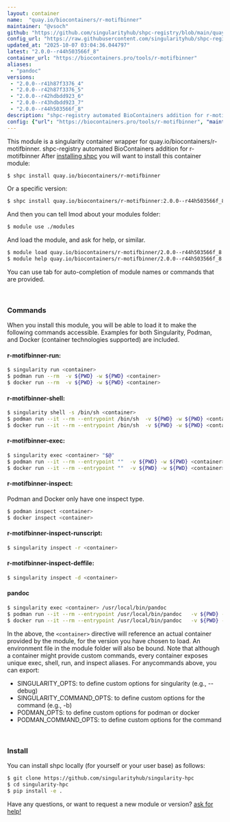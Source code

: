 ```yaml
---
layout: container
name:  "quay.io/biocontainers/r-motifbinner"
maintainer: "@vsoch"
github: "https://github.com/singularityhub/shpc-registry/blob/main/quay.io/biocontainers/r-motifbinner/container.yaml"
config_url: "https://raw.githubusercontent.com/singularityhub/shpc-registry/main/quay.io/biocontainers/r-motifbinner/container.yaml"
updated_at: "2025-10-07 03:04:36.044797"
latest: "2.0.0--r44h503566f_8"
container_url: "https://biocontainers.pro/tools/r-motifbinner"
aliases:
 - "pandoc"
versions:
 - "2.0.0--r41h87f3376_4"
 - "2.0.0--r42h87f3376_5"
 - "2.0.0--r42hdbdd923_6"
 - "2.0.0--r43hdbdd923_7"
 - "2.0.0--r44h503566f_8"
description: "shpc-registry automated BioContainers addition for r-motifbinner"
config: {"url": "https://biocontainers.pro/tools/r-motifbinner", "maintainer": "@vsoch", "description": "shpc-registry automated BioContainers addition for r-motifbinner", "latest": {"2.0.0--r44h503566f_8": "sha256:17965933b63b99da6a2bc43208022db38dbe36c7346697cdbc03caf6569b972b"}, "tags": {"2.0.0--r41h87f3376_4": "sha256:39e936c5c61df4bdd277a6170ab303e07f9ad602a5c6d2c13ac7572b186db362", "2.0.0--r42h87f3376_5": "sha256:6588d623e3d13f12d0d9a9f3c32c2f7b13f9a36e63e73e6a73e6b05c7dd6f216", "2.0.0--r42hdbdd923_6": "sha256:cf8b1a0c98dc8dd390d05b342e660ec8092b2c039834662ccf8e01d51b013ae1", "2.0.0--r43hdbdd923_7": "sha256:2d0c27871edbd2e6edec08346665bd3bd86a034c2c1405786a88a1b0aaafd4ee", "2.0.0--r44h503566f_8": "sha256:17965933b63b99da6a2bc43208022db38dbe36c7346697cdbc03caf6569b972b"}, "docker": "quay.io/biocontainers/r-motifbinner", "aliases": {"pandoc": "/usr/local/bin/pandoc"}}
---
```


This module is a singularity container wrapper for quay.io/biocontainers/r-motifbinner.
shpc-registry automated BioContainers addition for r-motifbinner
After [installing shpc](#install) you will want to install this container module:


```bash
$ shpc install quay.io/biocontainers/r-motifbinner
```

Or a specific version:

```bash
$ shpc install quay.io/biocontainers/r-motifbinner:2.0.0--r44h503566f_8
```

And then you can tell lmod about your modules folder:

```bash
$ module use ./modules
```

And load the module, and ask for help, or similar.

```bash
$ module load quay.io/biocontainers/r-motifbinner/2.0.0--r44h503566f_8
$ module help quay.io/biocontainers/r-motifbinner/2.0.0--r44h503566f_8
```

You can use tab for auto-completion of module names or commands that are provided.

<br>

### Commands

When you install this module, you will be able to load it to make the following commands accessible.
Examples for both Singularity, Podman, and Docker (container technologies supported) are included.

#### r-motifbinner-run:

```bash
$ singularity run <container>
$ podman run --rm  -v ${PWD} -w ${PWD} <container>
$ docker run --rm  -v ${PWD} -w ${PWD} <container>
```

#### r-motifbinner-shell:

```bash
$ singularity shell -s /bin/sh <container>
$ podman run --it --rm --entrypoint /bin/sh  -v ${PWD} -w ${PWD} <container>
$ docker run --it --rm --entrypoint /bin/sh  -v ${PWD} -w ${PWD} <container>
```

#### r-motifbinner-exec:

```bash
$ singularity exec <container> "$@"
$ podman run --it --rm --entrypoint ""  -v ${PWD} -w ${PWD} <container> "$@"
$ docker run --it --rm --entrypoint ""  -v ${PWD} -w ${PWD} <container> "$@"
```

#### r-motifbinner-inspect:

Podman and Docker only have one inspect type.

```bash
$ podman inspect <container>
$ docker inspect <container>
```

#### r-motifbinner-inspect-runscript:

```bash
$ singularity inspect -r <container>
```

#### r-motifbinner-inspect-deffile:

```bash
$ singularity inspect -d <container>
```


#### pandoc

```bash
$ singularity exec <container> /usr/local/bin/pandoc
$ podman run --it --rm --entrypoint /usr/local/bin/pandoc   -v ${PWD} -w ${PWD} <container> -c " $@"
$ docker run --it --rm --entrypoint /usr/local/bin/pandoc   -v ${PWD} -w ${PWD} <container> -c " $@"
```



In the above, the `<container>` directive will reference an actual container provided
by the module, for the version you have chosen to load. An environment file in the
module folder will also be bound. Note that although a container
might provide custom commands, every container exposes unique exec, shell, run, and
inspect aliases. For anycommands above, you can export:

 - SINGULARITY_OPTS: to define custom options for singularity (e.g., --debug)
 - SINGULARITY_COMMAND_OPTS: to define custom options for the command (e.g., -b)
 - PODMAN_OPTS: to define custom options for podman or docker
 - PODMAN_COMMAND_OPTS: to define custom options for the command

<br>

### Install

You can install shpc locally (for yourself or your user base) as follows:

```bash
$ git clone https://github.com/singularityhub/singularity-hpc
$ cd singularity-hpc
$ pip install -e .
```

Have any questions, or want to request a new module or version? [ask for help!](https://github.com/singularityhub/singularity-hpc/issues)